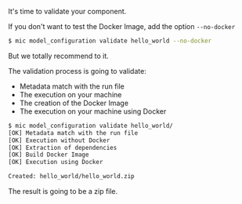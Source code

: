 It's time to validate your component.

If you don't want to test the Docker Image, add the option `--no-docker`

```bash
$ mic model_configuration validate hello_world --no-docker
```

But we totally recommend to it.

The validation process is going to validate:
- Metadata match with the run file
- The execution on your machine
- The creation of the Docker Image
- The execution on your machine using Docker

```bash
$ mic model_configuration validate hello_world/
[OK] Metadata match with the run file
[OK] Execution without Docker
[OK] Extraction of dependencies
[OK] Build Docker Image
[OK] Execution using Docker

Created: hello_world/hello_world.zip
```

The result is going to be a zip file.